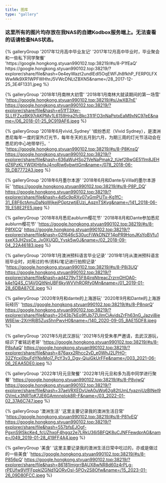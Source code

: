 ```yaml
---
title: 图库
type: "gallery"
---
```

### 这里所有的图片均存放在我NAS的自建Kodbox服务端上。无法查看的话请检查NAS状态。
<div class="gallery-group-main">
{% galleryGroup '2017年12月高中毕业友记' '2017年12月高中毕业时，毕业聚会和一些私下同学聚餐' 'https://google.hongkong.styuan990102.top:38219/#s/8-P1fEaQ' https://google.hongkong.styuan990102.top:38219/?explorer/share/file&hash=0e4eyWazt2undIEdl5OqEWFJh8fkhP_FERP0LFXWwMk9XR1WPFWHhrJ5VWcDNLtZBXN5&name=/28_2017-12-25_3E4F1331.jpeg %}

{% galleryGroup '2018年1月南林大初雪' '2018年1月南林大就读期间的第一场雪' 'https://google.hongkong.styuan990102.top:38219/#s/JwXB7nE' https://google.hongkong.styuan990102.top:38219/?explorer/share/file&hash=e51fT3Xer-SLLfFZxzBK97rAKPMy1L6159Hra2fcBkc31I1FO3nNaPptxEaM9xNC97eE&name=/06_2018-01-25_9C919AF6.jpeg %}

{% galleryGroup '2018年6月vivid_Sydney' '缤纷悉尼（Vivid Sydney），是澳洲悉尼每年一度的室外灯光节，每年冬天的五月到六月，为期三周的灯光节活动会在悉尼的中心地带举行。' 'https://google.hongkong.styuan990102.top:38219/#s/8-P8KnsQ' https://google.hongkong.styuan990102.top:38219/?explorer/share/file&hash=636aWuHSo21VeNaPmak2_tUef2BwGE511m8JEHdZ6PzKLYW0XHbfqJ4noRjw6ybwttGm&name=/078_2018-06-19_DB7772A3.jpeg %}

{% galleryGroup '2018年6月墨尔本游' '2018年6月和Dante与Villa的墨尔本游玩' 'https://google.hongkong.styuan990102.top:38219/#s/8-P8P_DQ' https://google.hongkong.styuan990102.top:38219/?explorer/share/file&hash=4d5c9pRXy07xGmPUTx-Kg1fC-31_E8F6ctAmuDaNqWjkejPGptzwtjEUzj_AqznTSKvg&name=/141_2018-06-19_E58E2FE5.jpeg %}

{% galleryGroup '2018年8月悉尼aublurm樱花节' '2018年8月和Dante参加悉尼aublurm樱花节' 'https://google.hongkong.styuan990102.top:38219/#s/8-P8fXCQ' https://google.hongkong.styuan990102.top:38219/?explorer/share/file&hash=02f646cS30ucFiWkDNZF14pPR9HonJKsYoBVfu1sxeX3JH2ssCp_Jx0XUQD_Yysk5w0J&name=/02_2018-09-04_22A46183.jpeg %}

{% galleryGroup '2019年1月澳洲预科语言毕业记录' '2019年1月从澳洲预科语言班毕业时，对用过的书/资料/笔记进行拍照记录' 'https://google.hongkong.styuan990102.top:38219/#s/8-P8j3UQ' https://google.hongkong.styuan990102.top:38219/?explorer/share/file&hash=ad4279yT5F84irqNtreacZrzrnOHOA0-k4e1Q4S_C1AV0QItNnUBF6kyWVVhRORfy0Mn&name=/01_2019-01-28_6DBA87CE.jpeg %}

{% galleryGroup '2020年9月和dante的上海游玩' '2020年9月和Dante的上海游玩经历' 'https://google.hongkong.styuan990102.top:38219/#s/8-P8nqrQ' https://google.hongkong.styuan990102.top:38219/?explorer/share/file&hash=2043b7kEo9fiJb7ZUlmCjAvidsZrFh63nG_Jazvj8jeW6Eiw-2XrHRjB5Zus5hnPwvH0&name=/140_2020-09-05_8AE15DF8.jpeg %}

{% galleryGroup '2021年5月武汉游玩' '2021年5月受朱孝严邀请，去武汉游玩，结识了崔铭远老哥' 'https://google.hongkong.styuan990102.top:38219/#s/8-P8sAaQ' https://google.hongkong.styuan990102.top:38219/?explorer/share/file&hash=876axx2Rhcc2vD_e0WhJ2LPHO-32ZYcxj0buFdYNxMoI7_PcY3v3_Dgy-QjuiGkUrFFe&name=/003_2021-06-06_2EAA5DE0.jpeg %}

{% galleryGroup '2022年1月元旦聚餐' '2022年1月元旦和多为高中同学进行聚餐' 'https://google.hongkong.styuan990102.top:38219/#s/8-P8vjwQ' https://google.hongkong.styuan990102.top:38219/?explorer/share/file&hash=37aeVRXEDyUeA0uWq62g82tUmLfyaznjUzBINel9OVmLx3NRTpK7JE6GAmnnpIok8R-F&name=/03_2022-01-02_37A6C747.jpeg %}

{% galleryGroup '澳洲生活' '这里主要记录我的澳洲生活日常' 'https://google.hongkong.styuan990102.top:38219/#s/8-P81vEQ' https://google.hongkong.styuan990102.top:38219/?explorer/share/file&hash=557bfsEJOgf-PgxnS9lSkcKe4_fcUZhxoF4hggz2e7LRkU36i5BFQK8uCJNFFewdprAG&name=/049_2019-01-28_419FF4A4.jpeg %}

{% galleryGroup '美食' '这里主要记录我的澳洲生活日常中吃过的，亦或是做过的一些美食' 'https://google.hongkong.styuan990102.top:38219/#s/8-P856pQ' https://google.hongkong.styuan990102.top:38219/?explorer/share/file&hash=86181lmjgrrBAUX8wNR8d60z4rPLg-rPEUfw9VfFFppkIZGNd1QORvOsl-5POv2S8Ofw&name=/15_2023-01-26_09D80FCC.jpeg %}
</div>
